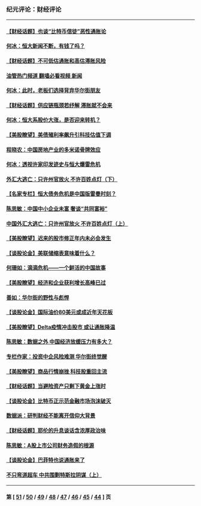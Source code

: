 ### 纪元评论：财经评论
---
#### [【财经话题】也谈“比特币信徒”恶性通胀论](../../pages/nsc1026/n13331972.md?10310330) 
#### [何冰：恒大新闻不断，有钱了吗？](../../pages/nsc1026/n13325002.md?10310330) 
#### [【财经话题】不可低估通胀和高估滞胀风险](../../pages/nsc1026/n13300505.md?10310330) 
#### [油管热门频道 翻墙必看视频 新闻](ok?10310330)
#### [何冰：此时，老板们选择背弃华尔街朋友](../../pages/nsc1026/n13295291.md?10310330) 
#### [【财经话题】供应链瓶颈若纾解 滞胀就不会来](../../pages/nsc1026/n13286759.md?10310330) 
#### [何冰：恒大系股价大涨，是否迎来转机？](../../pages/nsc1026/n13276822.md?10310330) 
#### [【美股瞭望】美债殖利率飙升引科技估值下调](../../pages/nsc1026/n13267775.md?10310330) 
#### [程晓农：中国房地产业的多米诺骨牌效应](../../pages/nsc1026/n13259673.md?10310330) 
#### [何冰：透视许家印发迹史与恒大爆雷危机](../../pages/nsc1026/n13253937.md?10310330) 
#### [外汇大逃亡：只许州官放火 不许百姓点灯（下）](../../pages/nsc1026/n13245748.md?10310330) 
#### [【名家专栏】恒大债务危机是中国版雷曼时刻？](../../pages/nsc1026/n13242613.md?10310330) 
#### [陈思敏：中国中小企业未富 奢谈“共同富裕”](../../pages/nsc1026/n13241213.md?10310330) 
#### [中国外汇大逃亡：只许州官放火 不许百姓点灯（上）](../../pages/nsc1026/n13228773.md?10310330) 
#### [【美股瞭望】迟来的股市修正年内未必会发生](../../pages/nsc1026/n13223100.md?10310330) 
#### [【谈股论金】美联储缩表意味着什么？](../../pages/nsc1026/n13174610.md?10310330) 
#### [何珊如：滴滴危机——一个鲜活的中国故事](../../pages/nsc1026/n13151962.md?10310330) 
#### [【美股瞭望】经济和企业获利增长高峰已过](../../pages/nsc1026/n13134466.md?10310330) 
#### [善如：华尔街的野性与彪悍](../../pages/nsc1026/n13112664.md?10310330) 
#### [【谈股论金】国际油价80美元或成近年天花板](../../pages/nsc1026/n13108524.md?10310330) 
#### [【美股瞭望】Delta疫情冲击股市 或让通胀降温](../../pages/nsc1026/n13100297.md?10310330) 
#### [陈思敏：数据之外 中国经济放缓压力有多大？](../../pages/nsc1026/n13085576.md?10310330) 
#### [专栏作家：投资中企风险难测 华尔街终觉醒](../../pages/nsc1026/n13079366.md?10310330) 
#### [【美股瞭望】商品行情崩挫 科技股重回主流](../../pages/nsc1026/n13029798.md?10310330) 
#### [【财经话题】当避险资产只剩下黄金上涨时](../../pages/nsc1026/n12975626.md?10310330) 
#### [【谈股论金】比特币正示范金融市场泡沫破灭](../../pages/nsc1026/n12961769.md?10310330) 
#### [数据派：研判财经不能离开信仰大背景](../../pages/nsc1026/n12932684.md?10310330) 
#### [【财经话题】耶伦的升息谈话含浓厚政治味](../../pages/nsc1026/n12927299.md?10310330) 
#### [陈思敏：A股上市公司财务造假的根源](../../pages/nsc1026/n11229323.md?10310330) 
#### [【谈股论金】巴菲特也说通胀来了](../../pages/nsc1026/n12922463.md?10310330) 
#### [不只弯道超车 中共围剿特斯拉阴谋（上）](../../pages/nsc1026/n12919595.md?10310330) 

---
#### 第 [ [51](./51.md?10310330) / [50](./50.md?10310330) / [49](./49.md?10310330) / [48](./48.md?10310330) / [47](./47.md?10310330) / [46](./46.md?10310330) / [45](./45.md?10310330) / [44](./44.md?10310330) ] 页
